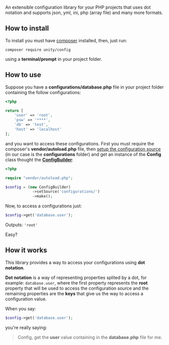 An extensible configuration library for your PHP projects that uses dot notation and supports json, yml, ini, php (array file) and many more formats.

## How to install
To install you must have <a href="https://getcomposer.org/">composer</a> installed, then, just run:
    
    composer require unity/config

using a **terminal/prompt** in your project folder.

## How to use

Suppose you have a **configurations/database.php** file in your project folder containing the follow configurations:

```php
<?php

return [
    'user' => 'root',
    'psw' => '****',
    'db' => 'test',
    'host' => 'localhost'
];
```
and you want to access these configurations. First you must require the composer's **vendor/autoload.php** file, then <a href="#">setup the configuration source</a> (in our case is the **configurations** folder) and get an instance of the **Config** class thought the **<a href="https://unity-framework.github.com/Config/docs/ConfigBuilder/index.md">ConfigBuilder</a>**:

```php
<?php

require "vendor/autoload.php";

$config = (new ConfigBuilder)
            ->setSource('configurations/')
            ->make();
```
Now, to access a configurations just:

```php
$config->get('database.user');
```
Outputs: `'root'`

Easy?

## How it works
This library provides a way to access your configurations using **dot notation**.

**Dot notation** is a way of representing properties splited by a dot, for example: `database.user`, where the first property represents the **root** property that will be used to access the configuration source and the remaining properties are the **keys** that give us the way to access a configuration value.

When you say:

```php
$config->get('database.user');
```

you're really saying:

> Config, get the **user** value containing in the **database.php** file for me.
